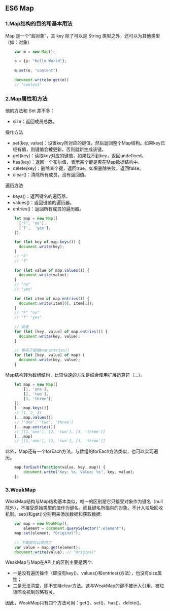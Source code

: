 ## ES6 Map

### 1.Map结构的目的和基本用法

Map 是一个“超对象”，其 key 除了可以是 String 类型之外，还可以为其他类型（如：对象）

```javascript
    var m = new Map();
     
    o = {p: "Hello World"};
     
    m.set(o, "content")
     
    document.write(m.get(o))
    // "content"
```

### 2.Map属性和方法

他的方法和 Set 差不多：

+ size：返回成员总数。

操作方法

+ set(key, value)：设置key所对应的键值，然后返回整个Map结构。如果key已经有值，则键值会被更新，否则就新生成该键。
+ get(key)：读取key对应的键值，如果找不到key，返回undefined。
+ has(key)：返回一个布尔值，表示某个键是否在Map数据结构中。
+ delete(key)：删除某个键，返回true。如果删除失败，返回false。
+ clear()：清除所有成员，没有返回值。

遍历方法

+ keys()：返回键名的遍历器。
+ values()：返回键值的遍历器。
+ entries()：返回所有成员的遍历器。

```javascript
    let map = new Map([
      ['F', 'no'],
      ['T',  'yes'],
    ]);
     
    for (let key of map.keys()) {
      document.write(key);
    }
    // "F"
    // "T"
     
    for (let value of map.values()) {
      document.write(value);
    }
    // "no"
    // "yes"
     
    for (let item of map.entries()) {
      document.write(item[0], item[1]);
    }
    // "F" "no"
    // "T" "yes"
     
    // 或者
    for (let [key, value] of map.entries()) {
      document.write(key, value);
    }
     
    // 等同于使用map.entries()
    for (let [key, value] of map) {
      document.write(key, value);
    }
```

Map结构转为数组结构，比较快速的方法是结合使用扩展运算符（...）。

```javascript
    let map = new Map([
        [1, 'one'],
        [2, 'two'],
        [3, 'three'],
    ]);
    [...map.keys()]
    // [1, 2, 3]
    [...map.values()]
    // ['one', 'two', 'three']
    [...map.entries()]
    // [[1,'one'], [2, 'two'], [3, 'three']]
    [...map]
    // [[1,'one'], [2, 'two'], [3, 'three']]
```

此外，Map还有一个forEach方法，与数组的forEach方法类似，也可以实现遍历。

```javascript
    map.forEach(function(value, key, map)) {
        document.write("Key: %s, Value: %s", key, value);
    };
```

### 3.WeakMap

WeakMap结构与Map结构基本类似，唯一的区别是它只接受对象作为键名（null除外），不接受原始类型的值作为键名，而且键名所指向的对象，不计入垃圾回收机制。set()和get()分别用来添加数据和获取数据:

```javascript
    var map = new WeakMap(),
        element = document.querySelector(".element");
    map.set(element, "Original");
     
    // 下面就可以使用了
    var value = map.get(element);
    document.write(value); // "Original"
```

WeakMap与Map在API上的区别主要是两个:

+ 一是没有遍历操作（即没有key()、values()和entries()方法），也没有size属性；
+ 二是无法清空，即不支持clear方法。这与WeakMap的键不被计入引用、被垃圾回收机制忽略有关。

因此，WeakMap只有四个方法可用：get()、set()、has()、delete()。